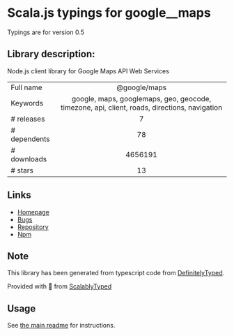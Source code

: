 
# Scala.js typings for google__maps

Typings are for version 0.5

## Library description:
Node.js client library for Google Maps API Web Services

|                    |                 |
| ------------------ | :-------------: |
| Full name          | @google/maps |
| Keywords           | google, maps, googlemaps, geo, geocode, timezone, api, client, roads, directions, navigation |
| # releases         | 7 |
| # dependents       | 78 |
| # downloads        | 4656191 |
| # stars            | 13 |

## Links
- [Homepage](https://github.com/googlemaps/google-maps-services-js)
- [Bugs](https://github.com/googlemaps/google-maps-services-js/issues)
- [Repository](https://github.com/googlemaps/google-maps-services-js)
- [Npm](https://www.npmjs.com/package/%40google%2Fmaps)
    


## Note
This library has been generated from typescript code from [DefinitelyTyped](https://definitelytyped.org).

Provided with :purple_heart: from [ScalablyTyped](https://github.com/oyvindberg/ScalablyTyped)

## Usage
See [the main readme](../../readme.md) for instructions.


